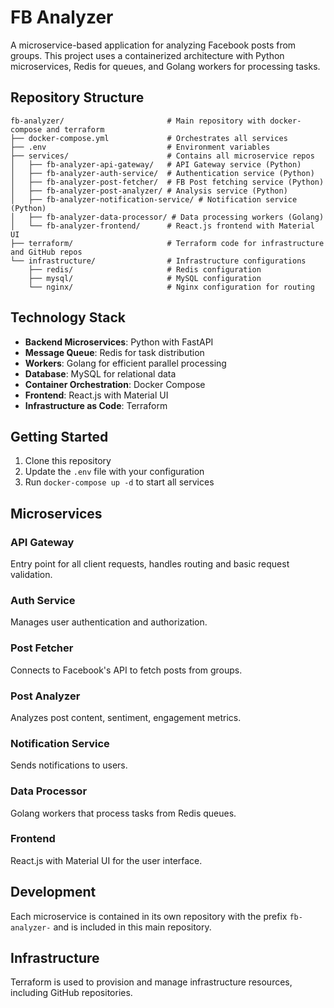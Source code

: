 # FB Analyzer

A microservice-based application for analyzing Facebook posts from groups. This project uses a containerized architecture with Python microservices, Redis for queues, and Golang workers for processing tasks.

## Repository Structure

```
fb-analyzer/                       # Main repository with docker-compose and terraform
├── docker-compose.yml             # Orchestrates all services
├── .env                           # Environment variables
├── services/                      # Contains all microservice repos
│   ├── fb-analyzer-api-gateway/   # API Gateway service (Python)
│   ├── fb-analyzer-auth-service/  # Authentication service (Python)
│   ├── fb-analyzer-post-fetcher/  # FB Post fetching service (Python)
│   ├── fb-analyzer-post-analyzer/ # Analysis service (Python)
│   ├── fb-analyzer-notification-service/ # Notification service (Python)
│   ├── fb-analyzer-data-processor/ # Data processing workers (Golang)
│   └── fb-analyzer-frontend/      # React.js frontend with Material UI
├── terraform/                     # Terraform code for infrastructure and GitHub repos
└── infrastructure/                # Infrastructure configurations
    ├── redis/                     # Redis configuration
    ├── mysql/                     # MySQL configuration
    └── nginx/                     # Nginx configuration for routing
```

## Technology Stack

- **Backend Microservices**: Python with FastAPI
- **Message Queue**: Redis for task distribution
- **Workers**: Golang for efficient parallel processing
- **Database**: MySQL for relational data
- **Container Orchestration**: Docker Compose
- **Frontend**: React.js with Material UI
- **Infrastructure as Code**: Terraform

## Getting Started

1. Clone this repository
2. Update the `.env` file with your configuration
3. Run `docker-compose up -d` to start all services

## Microservices

### API Gateway
Entry point for all client requests, handles routing and basic request validation.

### Auth Service
Manages user authentication and authorization.

### Post Fetcher
Connects to Facebook's API to fetch posts from groups.

### Post Analyzer
Analyzes post content, sentiment, engagement metrics.

### Notification Service
Sends notifications to users.

### Data Processor
Golang workers that process tasks from Redis queues.

### Frontend
React.js with Material UI for the user interface.

## Development

Each microservice is contained in its own repository with the prefix `fb-analyzer-` and is included in this main repository.

## Infrastructure

Terraform is used to provision and manage infrastructure resources, including GitHub repositories.
